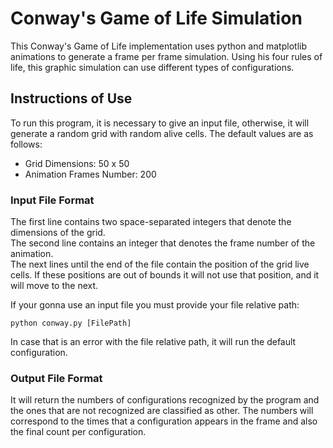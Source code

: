 # Conway's Game of Life Simulation

This Conway's Game of Life implementation uses python and matplotlib animations to generate a frame per frame simulation. Using his four rules of life, this graphic simulation can use different types of configurations.

## Instructions of Use

To run this program, it is necessary to give an input file, otherwise, it will generate a random grid with random alive cells. The default values are as follows:
- Grid Dimensions: 50 x 50
- Animation Frames Number: 200

### Input File Format

The first line contains two space-separated integers that denote the dimensions of the grid.  
The second line contains an integer that denotes the frame number of the animation.  
The next lines until the end of the file contain the position of the grid live cells. If these positions are out of bounds it will not use that position, and it will move to the next.

If your gonna use an input file you must provide your file relative path:

    python conway.py [FilePath]
    
In case that is an error with the file relative path, it will run the default configuration.

### Output File Format

It will return the numbers of configurations recognized by the program and the ones that are not recognized are classified as other. The numbers will correspond to the times that a configuration appears in the frame and also the final count per configuration.
